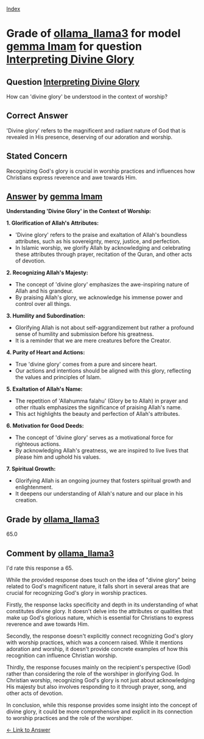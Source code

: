 
[Index](../../../../index.md)
# Grade of [ollama_llama3](../../../grading_models/ollama_llama3.md) for model [gemma Imam](../../../answering_models/gemma_Imam.md) for question [Interpreting Divine Glory](../../../questions/Interpreting_Divine_Glory.md)

## Question [Interpreting Divine Glory](../../../questions/Interpreting_Divine_Glory.md)
How can 'divine glory' be understood in the context of worship?

## Correct Answer
'Divine glory' refers to the magnificent and radiant nature of God that is revealed in His presence, deserving of our adoration and worship.

## Stated Concern
Recognizing God's glory is crucial in worship practices and influences how Christians express reverence and awe towards Him.

## [Answer](../Interpreting_Divine_Glory.md) by [gemma Imam](../../../answering_models/gemma_Imam.md)
**Understanding 'Divine Glory' in the Context of Worship:**

**1. Glorification of Allah's Attributes:**

* 'Divine glory' refers to the praise and exaltation of Allah's boundless attributes, such as his sovereignty, mercy, justice, and perfection.
* In Islamic worship, we glorify Allah by acknowledging and celebrating these attributes through prayer, recitation of the Quran, and other acts of devotion.

**2. Recognizing Allah's Majesty:**

* The concept of 'divine glory' emphasizes the awe-inspiring nature of Allah and his grandeur.
* By praising Allah's glory, we acknowledge his immense power and control over all things.

**3. Humility and Subordination:**

* Glorifying Allah is not about self-aggrandizement but rather a profound sense of humility and submission before his greatness.
* It is a reminder that we are mere creatures before the Creator.

**4. Purity of Heart and Actions:**

* True 'divine glory' comes from a pure and sincere heart.
* Our actions and intentions should be aligned with this glory, reflecting the values and principles of Islam.

**5. Exaltation of Allah's Name:**

* The repetition of 'Allahumma falahu' (Glory be to Allah) in prayer and other rituals emphasizes the significance of praising Allah's name.
* This act highlights the beauty and perfection of Allah's attributes.

**6. Motivation for Good Deeds:**

* The concept of 'divine glory' serves as a motivational force for righteous actions.
* By acknowledging Allah's greatness, we are inspired to live lives that please him and uphold his values.

**7. Spiritual Growth:**

* Glorifying Allah is an ongoing journey that fosters spiritual growth and enlightenment.
* It deepens our understanding of Allah's nature and our place in his creation.

## Grade by [ollama_llama3](../../../grading_models/ollama_llama3.md)
65.0

## Comment by [ollama_llama3](../../../grading_models/ollama_llama3.md)
I'd rate this response a 65.

While the provided response does touch on the idea of "divine glory" being related to God's magnificent nature, it falls short in several areas that are crucial for recognizing God's glory in worship practices.

Firstly, the response lacks specificity and depth in its understanding of what constitutes divine glory. It doesn't delve into the attributes or qualities that make up God's glorious nature, which is essential for Christians to express reverence and awe towards Him.

Secondly, the response doesn't explicitly connect recognizing God's glory with worship practices, which was a concern raised. While it mentions adoration and worship, it doesn't provide concrete examples of how this recognition can influence Christian worship.

Thirdly, the response focuses mainly on the recipient's perspective (God) rather than considering the role of the worshiper in glorifying God. In Christian worship, recognizing God's glory is not just about acknowledging His majesty but also involves responding to it through prayer, song, and other acts of devotion.

In conclusion, while this response provides some insight into the concept of divine glory, it could be more comprehensive and explicit in its connection to worship practices and the role of the worshiper.

[&lt;- Link to Answer](../Interpreting_Divine_Glory.md)
